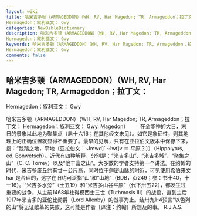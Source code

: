 ```yaml
---
layout: wiki
title: 哈米吉多顿（ARMAGEDDON）（WH, RV, Har Magedon; TR, Armageddon；拉丁文：
Hermagedon；叙利亚文： Gwy
categories: NewBibleDictionary
description: 哈米吉多顿（ARMAGEDDON）（WH, RV, Har Magedon; TR, Armageddon；拉丁文：
Hermagedon；叙利亚文： Gwy
keywords: 哈米吉多顿（ARMAGEDDON）（WH, RV, Har Magedon; TR, Armageddon；拉丁文：
Hermagedon；叙利亚文： Gwy
comments: false
---
```


## 哈米吉多顿（ARMAGEDDON）（WH, RV, Har Magedon; TR, Armageddon；拉丁文：
Hermagedon；叙利亚文： Gwy



哈米吉多顿（ARMAGEDDON）（WH, RV, Har Magedon; TR, Armageddon；拉丁文： Hermagedon；叙利亚文： Gwy. Magedon）
　　在全能神的大日，末日的景象以此地为聚集点（启十六16；在其他经文未见）。如它是象征性，则其地理上的正确位置就显得不重要了。最早的见解，只有在亚拉伯文版本中保存下来，指：“践踏之地，平地〔亚拉伯文：~Imwd]` ~Iwt]v ＝ 平原？〕）（Hippolytus, ed. Bonwetsch）。近代有四种解释，分别是：“米吉多山”、“米吉多城”、“聚集之山”（C. C. Torrey）以及“他丰富之山”。大多数的学者支持第一个讲法。在约翰的时代，米吉多废丘约有廿一公尺高，同时位于迦密山脉的附近，可见使用希伯来文 har 是合理的，这字在旧约可泛指“山”和“山地”（BDB，页249；参：书十40，十一16）。“米吉多水旁”（士五19）和“米吉多山谷平原”（代下卅五22），都发生过重要的战争，从主前1468年杜得模西士三世（Tuthmosis III）的战役，直到主后1917年米吉多的亚伦比勋爵（Lord Allenby）的战事为止。结卅九1-4预言“以色列的山”将见证歌革的失败，这可能是作者〔译注：约翰〕所想及的事。
R.J.A.S.



